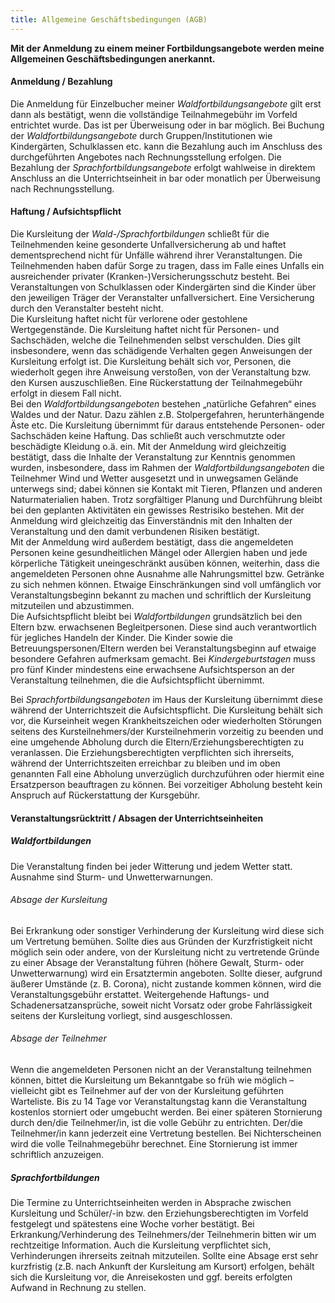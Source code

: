 ```yaml
---
title: Allgemeine Geschäftsbedingungen (AGB)
---
```

**Mit der Anmeldung zu einem meiner Fortbildungsangebote werden meine Allgemeinen Geschäftsbedingungen anerkannt.**


#### Anmeldung / Bezahlung
Die Anmeldung für Einzelbucher meiner *Waldfortbildungsangebote* gilt erst dann als bestätigt, wenn die vollständige Teilnahmegebühr im Vorfeld entrichtet wurde. Das ist per Überweisung oder in bar möglich. Bei Buchung der *Waldfortbildungsangebote* durch Gruppen/Institutionen wie Kindergärten, Schulklassen etc. kann die Bezahlung auch im Anschluss des durchgeführten Angebotes nach Rechnungsstellung erfolgen.
Die Bezahlung der *Sprachfortbildungsangebote* erfolgt wahlweise in direktem Anschluss an die Unterrichtseinheit in bar oder monatlich per Überweisung nach Rechnungsstellung. 

#### Haftung / Aufsichtspflicht
Die Kursleitung der *Wald-/Sprachfortbildungen* schließt für die Teilnehmenden keine gesonderte Unfallversicherung ab und haftet dementsprechend nicht für Unfälle während ihrer Veranstaltungen. Die Teilnehmenden haben dafür Sorge zu tragen, dass im Falle eines Unfalls ein ausreichender privater (Kranken-)Versicherungsschutz besteht.
Bei Veranstaltungen von Schulklassen oder Kindergärten sind die Kinder über den jeweiligen Träger der Veranstalter unfallversichert. Eine Versicherung durch den Veranstalter besteht nicht.\
Die Kursleitung haftet nicht für verlorene oder gestohlene Wertgegenstände.
Die Kursleitung haftet nicht für Personen- und Sachschäden, welche die Teilnehmenden selbst verschulden. Dies gilt insbesondere, wenn das schädigende Verhalten gegen Anweisungen der Kursleitung erfolgt ist. Die Kursleitung behält sich vor, Personen, die wiederholt gegen ihre Anweisung verstoßen, von der Veranstaltung bzw. den Kursen auszuschließen. Eine Rückerstattung der Teilnahmegebühr erfolgt in diesem Fall nicht.\
Bei den *Waldfortbildungsangeboten* bestehen „natürliche Gefahren“ eines Waldes und der Natur. Dazu zählen z.B. Stolpergefahren, herunterhängende Äste etc. Die Kursleitung übernimmt für daraus entstehende Personen- oder Sachschäden keine Haftung. Das schließt auch verschmutzte oder beschädigte Kleidung o.ä. ein.
Mit der Anmeldung wird gleichzeitig bestätigt, dass die Inhalte der Veranstaltung zur Kenntnis genommen wurden, insbesondere, dass im Rahmen der *Waldfortbildungsangeboten* die Teilnehmer Wind und Wetter ausgesetzt und in unwegsamen Gelände unterwegs sind; dabei können sie Kontakt mit Tieren, Pflanzen und anderen Naturmaterialien haben. Trotz sorgfältiger Planung und Durchführung bleibt bei den geplanten Aktivitäten ein gewisses Restrisiko bestehen. Mit der Anmeldung wird gleichzeitig das Einverständnis mit den Inhalten der Veranstaltung und den damit verbundenen Risiken bestätigt.\
Mit der Anmeldung wird außerdem bestätigt, dass die angemeldeten Personen keine gesundheitlichen Mängel oder Allergien haben und jede körperliche Tätigkeit uneingeschränkt ausüben können, weiterhin, dass die angemeldeten Personen ohne Ausnahme alle Nahrungsmittel bzw. Getränke zu sich nehmen können. Etwaige Einschränkungen sind voll umfänglich vor Veranstaltungsbeginn bekannt zu machen und schriftlich der Kursleitung mitzuteilen und abzustimmen.\
Die Aufsichtspflicht bleibt bei *Waldfortbildungen* grundsätzlich bei den Eltern bzw. erwachsenen Begleitpersonen. Diese sind auch verantwortlich für jegliches Handeln der Kinder. Die Kinder sowie die Betreuungspersonen/Eltern werden bei Veranstaltungsbeginn auf etwaige besondere Gefahren aufmerksam gemacht.
Bei *Kindergeburtstagen* muss pro fünf Kinder mindestens eine erwachsene Aufsichtsperson an der Veranstaltung teilnehmen, die die Aufsichtspflicht übernimmt. 

Bei *Sprachfortbildungsangeboten* im Haus der Kursleitung übernimmt diese während der Unterrichtszeit die Aufsichtspflicht. Die Kursleitung behält sich vor, die Kurseinheit wegen Krankheitszeichen oder wiederholten Störungen seitens des Kursteilnehmers/der Kursteilnehmerin vorzeitig zu beenden und eine umgehende Abholung durch die Eltern/Erziehungsberechtigten zu veranlassen. Die Erziehungsberechtigten verpflichten sich ihrerseits, während der Unterrichtszeiten erreichbar zu bleiben und im oben genannten Fall eine Abholung unverzüglich durchzuführen oder hiermit eine Ersatzperson beauftragen zu können. Bei vorzeitiger Abholung besteht kein Anspruch auf Rückerstattung der Kursgebühr.

#### Veranstaltungsrücktritt / Absagen der Unterrichtseinheiten
##### Waldfortbildungen
Die Veranstaltung finden bei jeder Witterung und jedem Wetter statt. Ausnahme sind Sturm- und Unwetterwarnungen.
###### Absage der Kursleitung
Bei Erkrankung oder sonstiger Verhinderung der Kursleitung wird diese sich um Vertretung bemühen. Sollte dies aus Gründen der Kurzfristigkeit nicht möglich sein oder andere, von der Kursleitung nicht zu vertretende Gründe zu einer Absage der Veranstaltung führen (höhere Gewalt, Sturm- oder Unwetterwarnung) wird ein Ersatztermin angeboten. Sollte dieser, aufgrund äußerer Umstände (z. B. Corona), nicht zustande kommen können, wird die Veranstaltungsgebühr erstattet.
Weitergehende Haftungs- und Schadenersatzansprüche, soweit nicht Vorsatz oder grobe Fahrlässigkeit seitens der Kursleitung vorliegt, sind ausgeschlossen.

###### Absage der Teilnehmer
Wenn die angemeldeten Personen nicht an der Veranstaltung teilnehmen können, bittet die Kursleitung um Bekanntgabe so früh wie möglich – vielleicht gibt es Teilnehmer auf der von der Kursleitung geführten Warteliste.
Bis zu 14 Tage vor Veranstaltungstag kann die Veranstaltung kostenlos storniert oder umgebucht werden.  Bei einer späteren Stornierung durch den/die Teilnehmer/in, ist die volle Gebühr zu entrichten. Der/die Teilnehmer/in kann jederzeit eine Vertretung bestellen. Bei Nichterscheinen wird die volle Teilnahmegebühr berechnet. Eine Stornierung ist immer schriftlich anzuzeigen.

##### Sprachfortbildungen
Die Termine zu Unterrichtseinheiten werden in Absprache zwischen Kursleitung und Schüler/-in bzw. den Erziehungsberechtigten im Vorfeld festgelegt und spätestens eine Woche vorher bestätigt. Bei Erkrankung/Verhinderung des Teilnehmers/der Teilnehmerin bitten wir um rechtzeitige Information. Auch die Kursleitung verpflichtet sich, Verhinderungen ihrerseits zeitnah mitzuteilen. Sollte eine Absage erst sehr kurzfristig (z.B. nach Ankunft der Kursleitung am Kursort) erfolgen, behält sich die Kursleitung vor, die Anreisekosten und ggf. bereits erfolgten Aufwand in Rechnung zu stellen.